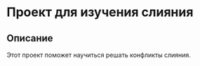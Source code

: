 # Проект для изучения слияния

## Описание

Этот проект поможет научиться решать конфликты слияния.
